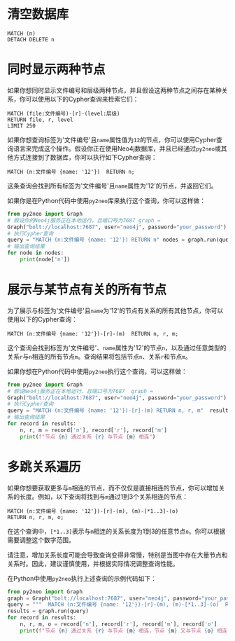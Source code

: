 # 清空数据库
```cypher
MATCH (n)
DETACH DELETE n
```
# 同时显示两种节点
如果你想同时显示文件编号和层级两种节点，并且假设这两种节点之间存在某种关系，你可以使用以下的Cypher查询来检索它们：
```cypher
MATCH (file:文件编号)-[r]-(level:层级)  
RETURN file, r, level  
LIMIT 250
```
如果你想查询标签为'文件编号'且`name`属性值为`12`的节点，你可以使用Cypher查询语言来完成这个操作。假设你正在使用Neo4j数据库，并且已经通过`py2neo`或其他方式连接到了数据库，你可以执行如下Cypher查询：

```cypher
MATCH (n:文件编号 {name: '12'})  RETURN n;
```

这条查询会找到所有标签为'文件编号'且`name`属性为'12'的节点，并返回它们。

如果你是在Python代码中使用`py2neo`库来执行这个查询，你可以这样做：

```python
from py2neo import Graph 
# 假设你的Neo4j服务正在本地运行，且端口号为7687 graph = 
Graph("bolt://localhost:7687", user="neo4j", password="your_password") 
# 执行Cypher查询 
query = "MATCH (n:文件编号 {name: '12'}) RETURN n" nodes = graph.run(query).data() 
# 输出查询结果 
for node in nodes: 
	print(node['n'])
```
# 展示与某节点有关的所有节点
为了展示与标签为'文件编号'且`name`为'12'的节点有关系的所有其他节点，你可以使用以下的Cypher查询：

```cypher
MATCH (n:文件编号 {name: '12'})-[r]-(m)  RETURN n, r, m;
```

这个查询会找到标签为'文件编号'、`name`属性为'12'的节点`n`，以及通过任意类型的关系`r`与`n`相连的所有节点`m`。查询结果将包括节点`n`、关系`r`和节点`m`。

如果你想在Python代码中使用`py2neo`执行这个查询，可以这样做：

```python
from py2neo import Graph    
# 假设Neo4j服务正在本地运行，且端口号为7687  graph = 
Graph("bolt://localhost:7687", user="neo4j", password="your_password")    
# 执行Cypher查询  
query = "MATCH (n:文件编号 {name: '12'})-[r]-(m) RETURN n, r, m"  results = graph.run(query)    
# 输出查询结果  
for record in results:      
	n, r, m = record['n'], record['r'], record['m']      
	print(f"节点 {n} 通过关系 {r} 与节点 {m} 相连")
```
# 多跳关系遍历
如果你想要获取更多与`m`相连的节点，而不仅仅是直接相连的节点，你可以增加关系的长度。例如，以下查询将找到与`m`通过1到3个关系相连的节点：

```cypher
MATCH (n:文件编号 {name: '12'})-[r]-(m), (m)-[*1..3]-(o)  
RETURN n, r, m, o;
```

在这个查询中，`[*1..3]`表示与`m`相连的关系长度为1到3的任意节点`o`。你可以根据需要调整这个数字范围。

请注意，增加关系长度可能会导致查询变得非常慢，特别是当图中存在大量节点和关系时。因此，建议谨慎使用，并根据实际情况调整查询性能。

在Python中使用`py2neo`执行上述查询的示例代码如下：

```python
from py2neo import Graph    
graph = Graph("bolt://localhost:7687", user="neo4j", password="your_password")    
query = """  MATCH (n:文件编号 {name: '12'})-[r]-(m), (m)-[*1..3]-(o)  RETURN n, r, m, o  """  
results = graph.run(query)    
for record in results:      
	n, r, m, o = record['n'], record['r'], record['m'], record['o'] 
	print(f"节点 {n} 通过关系 {r} 与节点 {m} 相连，节点 {m} 又与节点 {o} 相连")
```